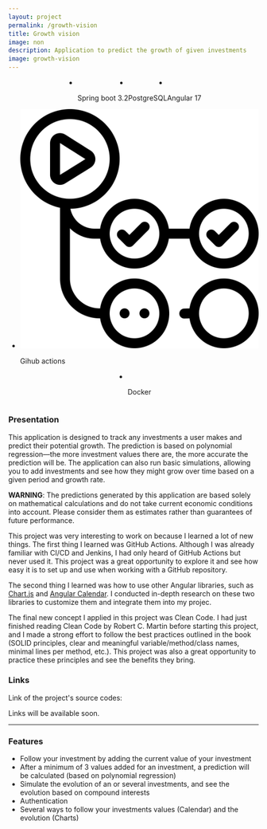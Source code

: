 ```yaml
---
layout: project 
permalink: /growth-vision
title: Growth vision
image: non 
description: Application to predict the growth of given investments
image: growth-vision
---
```



<ul style="display: flex;flex-wrap: wrap;justify-content: center;">
    <li class="language">
        <img src="/assets/images/skills/technologies/back-end/spring.svg" alt="">
        <p>Spring boot 3.2</p>
    </li>
    <li class="language">
        <img src="/assets/images/skills/technologies/back-end/postgresql.svg" alt="">
        <p>PostgreSQL</p>
    </li>
    <li class="language">
        <img src="/assets/images/skills/technologies/front-end/angular.svg" alt="">
        <p>Angular 17</p>
    </li>
    <li class="language">
        <img src="/assets/images/skills/technologies/tool/github-actions.svg" alt="">
        <p>Gihub actions</p>
    </li>
    <li class="language">
        <img src="/assets/images/skills/technologies/environment/docker.svg" alt="">
        <p>Docker</p>
    </li>
</ul>

<h3>Presentation</h3>
<p>This application is designed to track any investments a user makes and predict their potential growth. The prediction is based on polynomial regression—the more investment values there are, the more accurate the prediction will be. The application can also run basic simulations, allowing you to add investments and see how they might grow over time based on a given period and growth rate.</p>

<p><strong>WARNING</strong>: The predictions generated by this application are based solely on mathematical calculations and do not take current economic conditions into account. Please consider them as estimates rather than guarantees of future performance.</p>

<p>This project was very interesting to work on because I learned a lot of new things. The first thing I learned was GitHub Actions. Although I was already familiar with CI/CD and Jenkins, I had only heard of GitHub Actions but never used it. This project was a great opportunity to explore it and see how easy it is to set up and use when working with a GitHub repository.</p>
<p>The second thing I learned was how to use other Angular libraries, such as <a href="https://www.chartjs.org/">Chart.js</a> and <a href="https://mattlewis92.github.io/angular-calendar/#/kitchen-sink">Angular Calendar</a>. I conducted in-depth research on these two libraries to customize them and integrate them into my projec.</p>
<p>The final new concept I applied in this project was Clean Code. I had just finished reading Clean Code by Robert C. Martin before starting this project, and I made a strong effort to follow the best practices outlined in the book (SOLID principles, clear and meaningful variable/method/class names, minimal lines per method, etc.). This project was also a great opportunity to practice these principles and see the benefits they bring.</p>

<h3>Links</h3>
<p>Link of the project's source codes:</p>

<p>Links will be available soon.</p>

<hr />
<h3> Features </h3>
<ul>
    <li>Follow your investment by adding the current value of your investment</li>
    <li>After a minimum of 3 values added for an investment, a prediction will be calculated (based on polynomial regression)</li>
    <li>Simulate the evolution of an or several investments, and see the evolution based on compound interests</li>
    <li>Authentication</li>
    <li>Several ways to follow your investments values (Calendar) and the evolution (Charts)</li>
</ul>